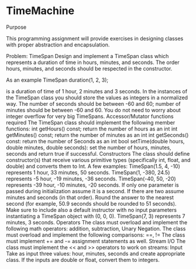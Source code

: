 # TimeMachine
Purpose

This programming assignment will provide exercises in designing classes with proper abstraction and encapsulation. 

Problem: TimeSpan
Design and implement a TimeSpan class which represents a duration of time in hours, minutes,
and seconds. The order hours, minutes, and seconds should be respected in the constructor.

As an example
TimeSpan duration(1, 2, 3);

is a duration of time of 1 hour, 2 minutes and 3 seconds.
In the instances of the TimeSpan class you should store the values as integers in a normalized
way. The number of seconds should be between -60 and 60; number of minutes should be
between -60 and 60. You do not need to worry about integer overflow for very big TimeSpans.
Accessor/Mutator functions required
The TimeSpan class should implement the following member functions:
int getHours() const; return the number of hours as an int
int getMinutes() const; return the number of minutes as an int
int getSeconds() const: return the number of Seconds as an int
bool setTime(double hours, double minutes, double seconds): set the number of hours, minutes, seconds and return true if successful.
Constructors
The class should define constructor(s) that receive various primitive types (specifically
int, float, and double) and converts them to Int. A few examples:
TimeSpan(1.5, 4, -10) represents 1 hour, 33 minutes, 50 seconds.
TimeSpan(1, -380, 24.5) represents -5 hour, -19 minutes, -36 seconds.
TimeSpan(-40, 50, -20) represents -39 hour, -10 minutes, -20 seconds.
If only one parameter is passed during initialization assume it is a second. If there are two
assume minutes and seconds (in that order). Round the answer to the nearest second (for example, 50.9 seconds should be rounded to 51 seconds). Make sure to include also a default instructor with no input parameters instantiating a TimeSpan object with (0, 0, 0).
TimeSpan(7, 3) represents 7 minutes, 3 seconds.
Operators
The class must overload and implement the following math operators: addition,
subtraction, Unary Negation.
The class must overload and implement the following comparisons: ==, !=
The class must implement += and -= assignment statements as well.
Stream I/O
The class must implement the << and >> operators to work on streams:
Input
Take as input three values: hour, minutes, seconds and create appropriate class. If the inputs are double or float, convert them to integers.
